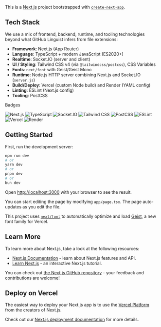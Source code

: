 This is a [Next.js](https://nextjs.org) project bootstrapped with [`create-next-app`](https://nextjs.org/docs/app/api-reference/cli/create-next-app).

## Tech Stack

We use a mix of frontend, backend, runtime, and tooling technologies beyond what GitHub Linguist infers from file extensions:

- **Framework**: Next.js (App Router)
- **Language**: TypeScript + modern JavaScript (ES2020+)
- **Realtime**: Socket.IO (server and client)
- **UI / Styling**: Tailwind CSS v4 (via `@tailwindcss/postcss`), CSS Variables
- **Fonts**: `next/font` with Geist/Geist Mono
- **Runtime**: Node.js HTTP server combining Next.js and Socket.IO (`server.js`)
- **Build/Deploy**: Vercel (custom Node build) and Render (YAML config)
- **Linting**: ESLint (Next.js config)
- **Tooling**: PostCSS

Badges

![Next.js](https://img.shields.io/badge/Next.js-000?logo=nextdotjs&logoColor=fff)
![TypeScript](https://img.shields.io/badge/TypeScript-3178C6?logo=typescript&logoColor=fff)
![Socket.IO](https://img.shields.io/badge/Socket.IO-010101?logo=socketdotio&logoColor=fff)
![Tailwind CSS](https://img.shields.io/badge/Tailwind_CSS-38B2AC?logo=tailwindcss&logoColor=fff)
![PostCSS](https://img.shields.io/badge/PostCSS-DD3A0A?logo=postcss&logoColor=fff)
![ESLint](https://img.shields.io/badge/ESLint-4B32C3?logo=eslint&logoColor=fff)
![Vercel](https://img.shields.io/badge/Vercel-000000?logo=vercel&logoColor=fff)
![Render](https://img.shields.io/badge/Render-46E3B7?logo=render&logoColor=000)

## Getting Started

First, run the development server:

```bash
npm run dev
# or
yarn dev
# or
pnpm dev
# or
bun dev
```

Open [http://localhost:3000](http://localhost:3000) with your browser to see the result.

You can start editing the page by modifying `app/page.tsx`. The page auto-updates as you edit the file.

This project uses [`next/font`](https://nextjs.org/docs/app/building-your-application/optimizing/fonts) to automatically optimize and load [Geist](https://vercel.com/font), a new font family for Vercel.

## Learn More

To learn more about Next.js, take a look at the following resources:

- [Next.js Documentation](https://nextjs.org/docs) - learn about Next.js features and API.
- [Learn Next.js](https://nextjs.org/learn) - an interactive Next.js tutorial.

You can check out [the Next.js GitHub repository](https://github.com/vercel/next.js) - your feedback and contributions are welcome!

## Deploy on Vercel

The easiest way to deploy your Next.js app is to use the [Vercel Platform](https://vercel.com/new?utm_medium=default-template&filter=next.js&utm_source=create-next-app&utm_campaign=create-next-app-readme) from the creators of Next.js.

Check out our [Next.js deployment documentation](https://nextjs.org/docs/app/building-your-application/deploying) for more details.
